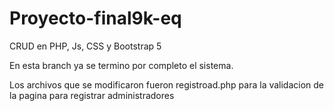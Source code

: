# Proyecto-final9k-eq

CRUD en PHP, Js, CSS y Bootstrap 5

En esta branch ya se termino por completo el sistema.

Los archivos que se modificaron fueron registroad.php para la validacion de la pagina para registrar administradores
